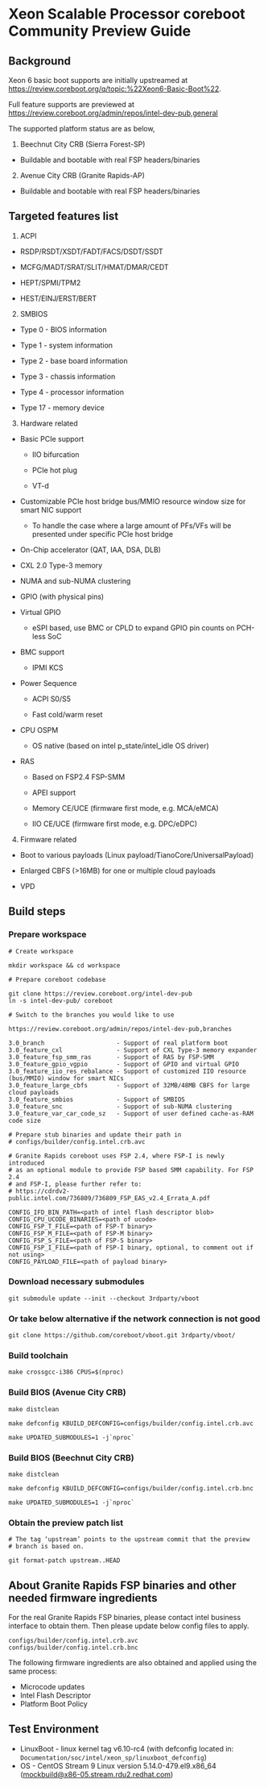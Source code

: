 Xeon Scalable Processor coreboot Community Preview Guide
================================================

## Background

Xeon 6 basic boot supports are initially upstreamed at
https://review.coreboot.org/q/topic:%22Xeon6-Basic-Boot%22.

Full feature supports are previewed at
https://review.coreboot.org/admin/repos/intel-dev-pub,general

The supported platform status are as below,

1. Beechnut City CRB (Sierra Forest-SP)

- Buildable and bootable with real FSP headers/binaries

2. Avenue City CRB (Granite Rapids-AP)

- Buildable and bootable with real FSP headers/binaries

## Targeted features list

1. ACPI

- RSDP/RSDT/XSDT/FADT/FACS/DSDT/SSDT

- MCFG/MADT/SRAT/SLIT/HMAT/DMAR/CEDT

- HEPT/SPMI/TPM2

- HEST/EINJ/ERST/BERT

2. SMBIOS

- Type 0 - BIOS information

- Type 1 - system information

- Type 2 - base board information

- Type 3 - chassis information

- Type 4 - processor information

- Type 17 - memory device

3. Hardware related

- Basic PCIe support

  * IIO bifurcation

  * PCIe hot plug

  * VT-d

- Customizable PCIe host bridge bus/MMIO resource window size for smart NIC support

  * To handle the case where a large amount of PFs/VFs will be presented under specific PCIe host bridge

- On-Chip accelerator (QAT, IAA, DSA, DLB)

- CXL 2.0 Type-3 memory

- NUMA and sub-NUMA clustering

- GPIO (with physical pins)

- Virtual GPIO

  * eSPI based, use BMC or CPLD to expand GPIO pin counts on PCH-less SoC

- BMC support

  * IPMI KCS

- Power Sequence

  * ACPI S0/S5

  * Fast cold/warm reset

- CPU OSPM

  * OS native (based on intel p_state/intel_idle OS driver)

- RAS

  * Based on FSP2.4 FSP-SMM

  * APEI support

  * Memory CE/UCE (firmware first mode, e.g. MCA/eMCA)

  * IIO CE/UCE (firmware first mode, e.g. DPC/eDPC)

4. Firmware related

- Boot to various payloads (Linux payload/TianoCore/UniversalPayload)

- Enlarged CBFS (>16MB) for one or multiple cloud payloads

- VPD

## Build steps

### Prepare workspace

```
# Create workspace

mkdir workspace && cd workspace

# Prepare coreboot codebase

git clone https://review.coreboot.org/intel-dev-pub
ln -s intel-dev-pub/ coreboot

# Switch to the branches you would like to use

https://review.coreboot.org/admin/repos/intel-dev-pub,branches

3.0_branch                    - Support of real platform boot
3.0_feature_cxl               - Support of CXL Type-3 memory expander
3.0_feature_fsp_smm_ras       - Support of RAS by FSP-SMM
3.0_feature_gpio_vgpio        - Support of GPIO and virtual GPIO
3.0_feature_iio_res_rebalance - Support of customized IIO resource (bus/MMIO) window for smart NICs
3.0_feature_large_cbfs        - Support of 32MB/48MB CBFS for large cloud payloads
3.0_feature_smbios            - Support of SMBIOS
3.0_feature_snc               - Support of sub-NUMA clustering
3.0_feature_var_car_code_sz   - Support of user defined cache-as-RAM code size

# Prepare stub binaries and update their path in
# configs/builder/config.intel.crb.avc

# Granite Rapids coreboot uses FSP 2.4, where FSP-I is newly introduced
# as an optional module to provide FSP based SMM capability. For FSP 2.4
# and FSP-I, please further refer to:
# https://cdrdv2-public.intel.com/736809/736809_FSP_EAS_v2.4_Errata_A.pdf

CONFIG_IFD_BIN_PATH=<path of intel flash descriptor blob>
CONFIG_CPU_UCODE_BINARIES=<path of ucode>
CONFIG_FSP_T_FILE=<path of FSP-T binary>
CONFIG_FSP_M_FILE=<path of FSP-M binary>
CONFIG_FSP_S_FILE=<path of FSP-S binary>
CONFIG_FSP_I_FILE=<path of FSP-I binary, optional, to comment out if not using>
CONFIG_PAYLOAD_FILE=<path of payload binary>
```

### Download necessary submodules
```
git submodule update --init --checkout 3rdparty/vboot
```

### Or take below alternative if the network connection is not good
```
git clone https://github.com/coreboot/vboot.git 3rdparty/vboot/
```

### Build toolchain
```
make crossgcc-i386 CPUS=$(nproc)
```

### Build BIOS (Avenue City CRB)
```
make distclean

make defconfig KBUILD_DEFCONFIG=configs/builder/config.intel.crb.avc

make UPDATED_SUBMODULES=1 -j`nproc`
```

### Build BIOS (Beechnut City CRB)
```
make distclean

make defconfig KBUILD_DEFCONFIG=configs/builder/config.intel.crb.bnc

make UPDATED_SUBMODULES=1 -j`nproc`
```

### Obtain the preview patch list

```
# The tag ‘upstream’ points to the upstream commit that the preview
# branch is based on.

git format-patch upstream..HEAD
```

## About Granite Rapids FSP binaries and other needed firmware ingredients

For the real Granite Rapids FSP binaries, please contact intel business interface to obtain them.
Then please update below config files to apply.

```
configs/builder/config.intel.crb.avc
configs/builder/config.intel.crb.bnc
```

The following firmware ingredients are also obtained and applied using the same process:

- Microcode updates
- Intel Flash Descriptor
- Platform Boot Policy

## Test Environment

- LinuxBoot - linux kernel tag v6.10-rc4 (with defconfig located in: `Documentation/soc/intel/xeon_sp/linuxboot_defconfig`)
- OS - CentOS Stream 9 Linux version 5.14.0-479.el9.x86_64 (mockbuild@x86-05.stream.rdu2.redhat.com)
